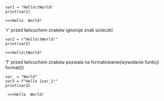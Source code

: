  
    var1 = "Hello\tWorld!
    print(var1)
    
    >>>Hello  World!
 
'r' przed łańcuchem znaków ignoruje znak ucieczki

    var2 = r"Hello\tWorld!"
    print(var2)
    
    >>>Hello\tWorld!
    
'f' przed łańcuchem znaków pozwala na formatowanie(wywołanie funkcji format())

    var_ = "World"
    var3 = f"Hello {var_}!"
    print(var3)
    
     >>>Hello  World!
